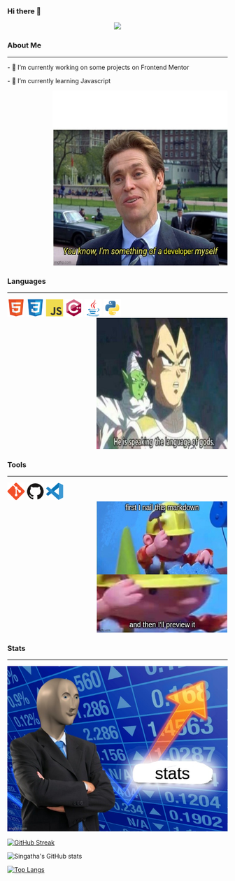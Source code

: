 ### Hi there 👋
<div align="center">
  <img src="https://media.giphy.com/media/xTiIzJSKB4l7xTouE8/giphy.gif" >
</div>

### About Me
---
<div align="left">
  <p>- 🔭 I’m currently working on some projects on Frontend Mentor</p>
  <p>- 🌱 I’m currently learning Javascript</p>
</div>
<div align="right">
  <img src="./images/i'msomethingofascientist.jpg" width="400" height="400">
</div>

### Languages
---
<div align="left">
  <img src="https://github.com/devicons/devicon/blob/master/icons/html5/html5-original.svg" title="html5" alt="HTML5" width="40" height="40">
  <img src="https://github.com/devicons/devicon/blob/master/icons/css3/css3-original.svg" title="css3" alt="CSS3" width="40" height="40">
  <img src="https://github.com/devicons/devicon/blob/master/icons/javascript/javascript-original.svg" title="javascript" alt="Javascript" width="40" height="40">
  <img src="https://github.com/devicons/devicon/blob/master/icons/cplusplus/cplusplus-original.svg" title="cplusplus" alt="C++" width="40" height="40">
  <img src="https://github.com/devicons/devicon/blob/master/icons/java/java-original.svg" title="java" alt="Java" width="40" height="40">
  <img src="https://github.com/devicons/devicon/blob/master/icons/python/python-original.svg" title="python" alt="Python" width="40" height="40">
</div>
<div align="right">
  <img src="./images/languageofgods.jpg" width="300" height="300">
</div>

### Tools
---
<div align="left">
  <img src="https://github.com/devicons/devicon/blob/master/icons/git/git-original.svg" title="git" alt="Git" width="40" height="40">
  <img src="https://github.com/devicons/devicon/blob/master/icons/github/github-original.svg" title="github" alt="Github" width="40" height="40">
  <img src="https://github.com/devicons/devicon/blob/master/icons/vscode/vscode-original.svg" title="vscode" alt="VSCode" width="40" height="40">
</div>

<div align="right">
  <img src="./images/bobthebuilder.jpg" width="300" height="300">
</div>

### Stats
---

![](images/stats.jpg)

[![GitHub Streak](http://github-readme-streak-stats.herokuapp.com?user=singatha&theme=blueberry&date_format=M%20j%5B%2C%20Y%5D)](https://git.io/streak-stats)

![Singatha's GitHub stats](https://github-readme-stats.vercel.app/api?username=singatha&show_icons=true&theme=blueberry)

[![Top Langs](https://github-readme-stats.vercel.app/api/top-langs/?username=singatha&layout=compact)](https://github.com/anuraghazra/github-readme-stats)
